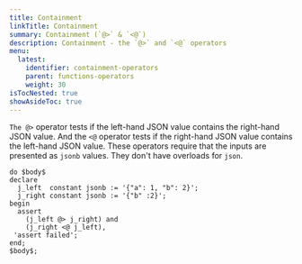 ```yaml
---
title: Containment
linkTitle: Containment
summary: Containment (`@>` & `<@`)
description: Containment - the `@>` and `<@` operators
menu:
  latest:
    identifier: containment-operators
    parent: functions-operators
    weight: 30
isTocNested: true
showAsideToc: true
---
```


`The @>` operator tests if the left-hand JSON value contains the right-hand JSON value. And the `<@` operator tests if the right-hand JSON value contains the left-hand JSON value. These operators require that the inputs are presented as `jsonb` values. They don't have overloads for `json`. 

```postgresql
do $body$
declare
  j_left  constant jsonb := '{"a": 1, "b": 2}';
  j_right constant jsonb := '{"b" :2}';
begin
  assert
    (j_left @> j_right) and
    (j_right <@ j_left),
 'assert failed';
end;
$body$;
```
